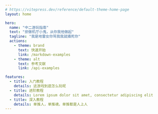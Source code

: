 ```yaml
---
# https://vitepress.dev/reference/default-theme-home-page
layout: home

hero:
  name: "中二游玩指南"
  text: "拒做机厅小鬼，从你我他做起"
  tagline: "我是地雷女你骂我我就捅死你"
  actions:
    - theme: brand
      text: 快速开始
      link: /markdown-examples
    - theme: alt
      text: 参考文献
      link: /api-examples

features:
  - title: 入门教程
    details: 这游戏到底怎么玩呢
  - title: 进阶教程
    details: Lorem ipsum dolor sit amet, consectetur adipiscing elit
  - title: 深入教程
    details: 单推人，单推魂，单推都是人上人
---
```


